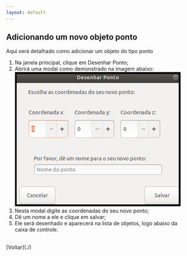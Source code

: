 ```yaml
---
layout: default
---
```


## Adicionando um novo objeto ponto

Aqui será detalhado como adicionar um objeto do tipo ponto

1. Na janela principal, clique em Desenhar Ponto;
2. Abrirá uma modal como demonstrado na imagem abaixo:
![Ponto](../img/desenhar-ponto.png)
3. Nesta modal digite as coordenadas do seu novo ponto;
4. Dê um nome a ele e clique em salvar;
5. Ele será desenhado e aparecerá na lista de objetos, logo abaixo da caixa de controle.




<br>
[Voltar](./)
